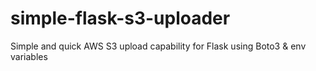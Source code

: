 # simple-flask-s3-uploader
Simple and quick AWS S3 upload capability for Flask using Boto3 &amp; env variables
